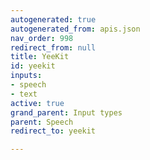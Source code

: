 ```yaml
---
autogenerated: true
autogenerated_from: apis.json
nav_order: 998
redirect_from: null
title: YeeKit
id: yeekit
inputs:
- speech
- text
active: true
grand_parent: Input types
parent: Speech
redirect_to: yeekit

---
```



